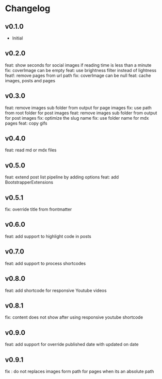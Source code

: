 # Changelog

## v0.1.0

-   Initial

## v0.2.0

feat: show seconds for social images if reading time is less than a minute
fix: coverImage can be empty
feat: use brightness filter instead of lightness
feat!: remove pages from url path
fix: coverImage can be null
feat: cache images, posts and pages

## v0.3.0

feat: remove images sub folder from output for page  images
fix: use path from root folder for post images
feat: remove images sub folder from output for post images
fix: optimize the slug name
fix: use folder name for mdx pages
feat: copy gifs

## v0.4.0

feat: read md or mdx files

## v0.5.0

feat: extend post list pipeline by adding options
feat: add BootstrapperExtensions

## v0.5.1

fix: override title from frontmatter

## v0.6.0

feat: add support to highlight code in posts

## v0.7.0

feat: add support to process shortcodes

## v0.8.0

feat: add shortcode for responsive Youtube videos
## v0.8.1

fix: content does not show after using responsive youtube shortcode
## v0.9.0

feat: add support for override published date with updated on date
## v0.9.1

fix : do not replaces images form path for pages when its an absolute path